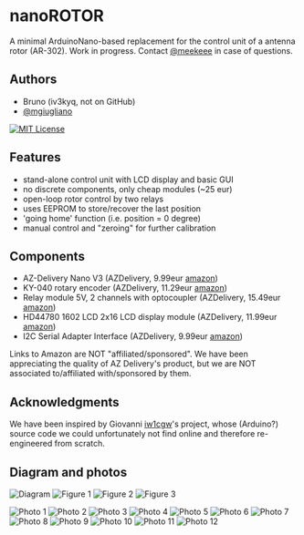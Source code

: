 
# nanoROTOR

A minimal ArduinoNano-based replacement for the control unit of a antenna rotor (AR-302).
Work in progress. Contact [@meekeee](https://www.github.com/meekeee) in case of questions.


## Authors

- Bruno (iv3kyq, not on GitHub)
- [@mgiugliano](https://www.github.com/mgiugliano)

[![MIT License](https://img.shields.io/badge/License-MIT-green.svg)](https://choosealicense.com/licenses/mit/)


## Features
- stand-alone control unit with LCD display and basic GUI
- no discrete components, only cheap modules (~25 eur)
- open-loop rotor control by two relays
- uses EEPROM to store/recover the last position 
- 'going home' function (i.e. position = 0 degree)
- manual control and "zeroing" for further calibration


## Components
- AZ-Delivery Nano V3 (AZDelivery, 9.99eur [amazon](https://www.amazon.it/dp/B01LWSJBTD?psc=1&ref=ppx_yo2ov_dt_b_product_details))
- KY-040 rotary encoder (AZDelivery, 11.29eur [amazon](https://www.amazon.it/dp/B079H3C98M?psc=1&ref=ppx_yo2ov_dt_b_product_details))
- Relay module 5V, 2 channels with optocoupler (AZDelivery, 15.49eur [amazon](https://www.amazon.it/dp/B07LB2RQYP?psc=1&ref=ppx_yo2ov_dt_b_product_details))
- HD44780 1602 LCD 2x16 LCD display module (AZDelivery, 11.99eur [amazon](https://www.amazon.it/dp/B082166FCL?psc=1&ref=ppx_yo2ov_dt_b_product_details))
- I2C Serial Adapter Interface (AZDelivery, 9.99eur [amazon](https://www.amazon.it/dp/B078SVXZHN?psc=1&ref=ppx_yo2ov_dt_b_product_details)) 

Links to Amazon are NOT "affiliated/sponsored". We have been appreciating the quality of AZ Delivery's product,
but we are NOT associated to/affiliated with/sponsored by them.


## Acknowledgments  

We have been inspired by Giovanni [iw1cgw](https://iw1cgw.wordpress.com/2015/02/06/control-box-per-antenna/)'s project,
whose (Arduino?) source code we could unfortunately not find online and therefore re-engineered from scratch.

## Diagram and photos

![Diagram](pics/Diagram.png)
![Figure 1](pics/fig1.jpeg)
![Figure 2](pics/fig2.jpeg)
![Figure 3](pics/fig3.jpeg)

![Photo 1](pics/IMG_1.jpeg)
![Photo 2](pics/IMG_2.jpeg)
![Photo 3](pics/IMG_3.jpeg)
![Photo 4](pics/IMG_4.jpeg)
![Photo 5](pics/IMG_5.jpeg)
![Photo 6](pics/IMG_6.jpeg)
![Photo 7](pics/IMG_7.jpeg)
![Photo 8](pics/IMG_8.jpeg)
![Photo 9](pics/IMG_9.jpeg)
![Photo 10](pics/IMG_10.jpeg)
![Photo 11](pics/IMG_11.jpeg)
![Photo 12](pics/IMG_12.jpeg)
